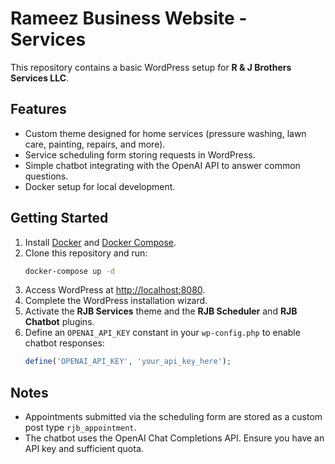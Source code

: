 # Rameez Business Website - Services

This repository contains a basic WordPress setup for **R & J Brothers Services LLC**.

## Features
- Custom theme designed for home services (pressure washing, lawn care, painting, repairs, and more).
- Service scheduling form storing requests in WordPress.
- Simple chatbot integrating with the OpenAI API to answer common questions.
- Docker setup for local development.

## Getting Started
1. Install [Docker](https://www.docker.com/) and [Docker Compose](https://docs.docker.com/compose/).
2. Clone this repository and run:
   ```bash
   docker-compose up -d
   ```
3. Access WordPress at [http://localhost:8080](http://localhost:8080).
4. Complete the WordPress installation wizard.
5. Activate the **RJB Services** theme and the **RJB Scheduler** and **RJB Chatbot** plugins.
6. Define an `OPENAI_API_KEY` constant in your `wp-config.php` to enable chatbot responses:
   ```php
   define('OPENAI_API_KEY', 'your_api_key_here');
   ```

## Notes
- Appointments submitted via the scheduling form are stored as a custom post type `rjb_appointment`.
- The chatbot uses the OpenAI Chat Completions API. Ensure you have an API key and sufficient quota.
